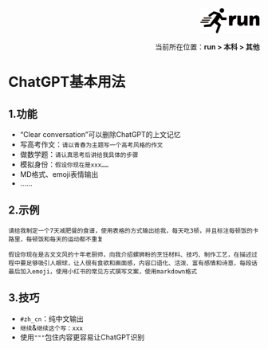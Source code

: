 <div align="right"><a href="https://github.com/YuXiang187/run"><img src="./assets/run_logo.svg" alt="SVG Image" height="50"></a></div>
<p align="right">当前所在位置：<strong>run > 本科 > 其他</strong></p>

# ChatGPT基本用法

## 1.功能

* “Clear conversation”可以删除ChatGPT的上文记忆
* 写高考作文：`请以青春为主题写一个高考风格的作文`
* 做数学题：`请认真思考后讲给我具体的步骤`
* 模拟身份：`假设你现在是xxx……`
* MD格式、emoji表情输出
* ……

## 2.示例

```
请给我制定一个7天减肥餐的食谱，使用表格的方式输出给我，每天吃3顿，并且标注每顿饭的卡路里，每顿饭和每天的运动都不重复
```

```
假设你现在是古文文风的十年老厨师，向我介绍螺狮粉的烹饪材料、技巧、制作工艺，在描述过程中要足够吸引人眼球，让人很有食欲和画面感，内容口语化、活泼、富有感情和诗意，每段话最后加入emoji，使用小红书的常见方式撰写文案，使用markdown格式
```

## 3.技巧

* `#zh_cn`：纯中文输出
* `继续`&`继续这个写：xxx`
* 使用`"""`包住内容更容易让ChatGPT识别